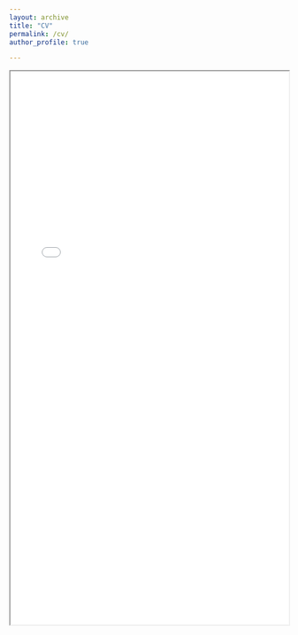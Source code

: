 ```yaml
---
layout: archive
title: "CV"
permalink: /cv/
author_profile: true

---
```


<iframe src="/files/CV_Otto Segersven_TENK_03_25.pdf" width="100%" height="1000px"></iframe>

